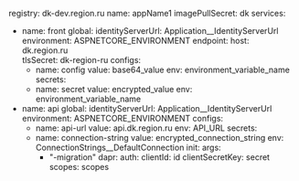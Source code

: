 registry: dk-dev.region.ru
name: appName1
imagePullSecret: dk
services:
- name: front
  global:
    identityServerUrl: Application__IdentityServerUrl
    environment: ASPNETCORE_ENVIRONMENT
  endpoint:
    host: dk.region.ru  
    tlsSecret: dk-region-ru 
  configs:
  - name: config
    value: base64_value
    env: environment_variable_name
  secrets:
  - name: secret
    value: encrypted_value
    env: environment_variable_name
- name: api
  global:
    identityServerUrl: Application__IdentityServerUrl
    environment: ASPNETCORE_ENVIRONMENT
  configs:
  - name: api-url
    value: api.dk.region.ru
    env: API_URL
  secrets:
  - name: connection-string
    value: encrypted_connection_string
    env: ConnectionStrings__DefaultConnection
  init: 
    args:
    - "-migration"
  dapr:
    auth:
      clientId: id
      clientSecretKey: secret
      scopes: scopes
  